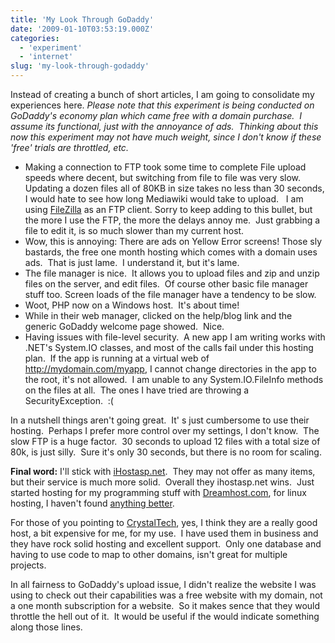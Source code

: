 ```yaml
---
title: 'My Look Through GoDaddy'
date: '2009-01-10T03:53:19.000Z'
categories:
  - 'experiment'
  - 'internet'
slug: 'my-look-through-godaddy'
---
```


Instead of creating a bunch of short articles, I am going to consolidate my experiences here. _Please note that this experiment is being conducted on GoDaddy's economy plan which came free with a domain purchase.  I assume its functional, just with the annoyance of ads.  Thinking about this now this experiment may not have much weight, since I don't know if these 'free' trials are throttled, etc._

- Making a connection to FTP took some time to complete File upload speeds where decent, but switching from file to file was very slow.  Updating a dozen files all of 80KB in size takes no less than 30 seconds, I would hate to see how long Mediawiki would take to upload.   I am using [FileZilla](http://filezilla-project.org/) as an FTP client. Sorry to keep adding to this bullet, but the more I use the FTP, the more the delays annoy me.  Just grabbing a file to edit it, is so much slower than my current host.
- Wow, this is annoying: There are ads on Yellow Error screens! Those sly bastards, the free one month hosting which comes with a domain uses ads.  That is just lame.  I understand it, but it's lame.
- The file manager is nice.  It allows you to upload files and zip and unzip files on the server, and edit files.  Of course other basic file manager stuff too. Screen loads of the file manager have a tendency to be slow.
- Woot, PHP now on a Windows host.  It's about time!
- While in their web manager, clicked on the help/blog link and the generic GoDaddy welcome page showed.  Nice.
- Having issues with file-level security.  A new app I am writing works with .NET's System.IO classes, and most of the calls fail under this hosting plan.  If the app is running at a virtual web of <http://mydomain.com/myapp>, I cannot change directories in the app to the root, it's not allowed.  I am unable to any System.IO.FileInfo methods on the files at all.  The ones I have tried are throwing a SecurityException.  :(

In a nutshell things aren't going great.  It' s just cumbersome to use their hosting.  Perhaps I prefer more control over my settings, I don't know.  The slow FTP is a huge factor.  30 seconds to upload 12 files with a total size of 80k, is just silly.  Sure it's only 30 seconds, but there is no room for scaling.

**Final word:** I'll stick with [iHostasp.net](http://www.ihostasp.net).  They may not offer as many items, but their service is much more solid.  Overall they ihostasp.net wins.  Just started hosting for my programming stuff with [Dreamhost.com](http://www.dreamhost.com/r.cgi?490900), for linux hosting, I haven't found [anything better](http://brettski111.wordpress.com/2009/01/13/im-dreaming-about-dreamhost/).

For those of you pointing to [CrystalTech](http://crystaltech.com/), yes, I think they are a really good host, a bit expensive for me, for my use.  I have used them in business and they have rock solid hosting and excellent support.  Only one database and having to use code to map to other domains, isn't great for multiple projects.

In all fairness to GoDaddy's upload issue, I didn't realize the website I was using to check out their capabilities was a free website with my domain, not a one month subscription for a website.  So it makes sence that they would throttle the hell out of it.  It would be useful if the would indicate something along those lines.
